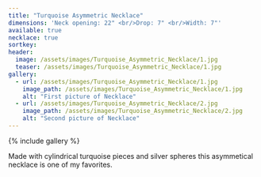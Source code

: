 ```yaml
---
title: "Turquoise Asymmetric Necklace"
dimensions: 'Neck opening: 22" <br/>Drop: 7" <br/>Width: 7"'
available: true
necklace: true
sortkey: 
header:
  image: /assets/images/Turquoise_Asymmetric_Necklace/1.jpg
  teaser: /assets/images/Turquoise_Asymmetric_Necklace/1.jpg
gallery:
  - url: /assets/images/Turquoise_Asymmetric_Necklace/1.jpg
    image_path: /assets/images/Turquoise_Asymmetric_Necklace/1.jpg
    alt: "First picture of Necklace"
  - url: /assets/images/Turquoise_Asymmetric_Necklace/2.jpg
    image_path: /assets/images/Turquoise_Asymmetric_Necklace/2.jpg
    alt: "Second picture of Necklace"
---
```



{% include gallery %}

Made with cylindrical turquoise  pieces and silver spheres this asymmetical necklace is one of my favorites.